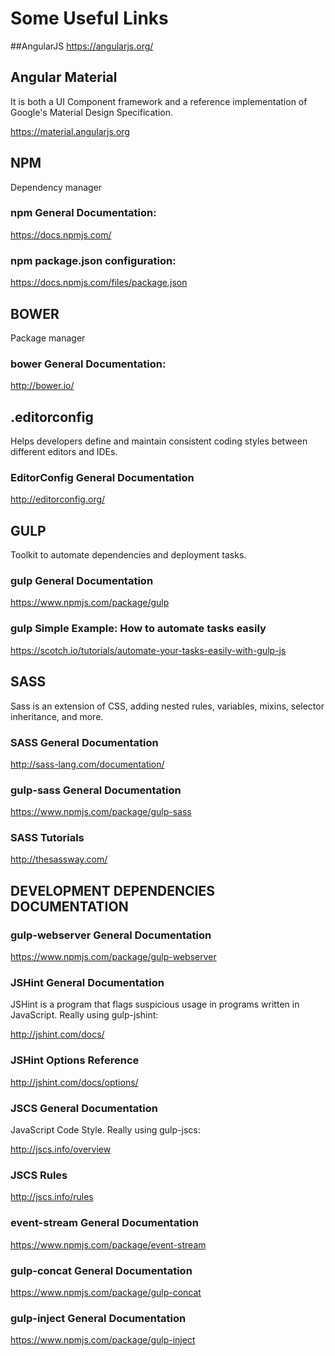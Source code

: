 # Some Useful Links

##AngularJS
https://angularjs.org/

## Angular Material
It is both a UI Component framework and a reference implementation of Google's Material Design Specification.

https://material.angularjs.org

## NPM
Dependency manager

### npm General Documentation:
https://docs.npmjs.com/

### npm package.json configuration:
https://docs.npmjs.com/files/package.json

## BOWER
Package manager

### bower General Documentation:
http://bower.io/

## .editorconfig
Helps developers define and maintain consistent coding styles between different editors and IDEs.

### EditorConfig General Documentation
http://editorconfig.org/

## GULP
Toolkit to automate dependencies and deployment tasks.

### gulp General Documentation
https://www.npmjs.com/package/gulp

### gulp Simple Example: How to automate tasks easily
https://scotch.io/tutorials/automate-your-tasks-easily-with-gulp-js

## SASS
Sass is an extension of CSS, adding nested rules, variables, mixins, selector inheritance, and more.

### SASS General Documentation
http://sass-lang.com/documentation/

### gulp-sass General Documentation
https://www.npmjs.com/package/gulp-sass

### SASS Tutorials
http://thesassway.com/

## DEVELOPMENT DEPENDENCIES DOCUMENTATION

### gulp-webserver General Documentation
https://www.npmjs.com/package/gulp-webserver

### JSHint General Documentation
JSHint is a program that flags suspicious usage in programs written in JavaScript. Really using gulp-jshint:

http://jshint.com/docs/

### JSHint Options Reference
http://jshint.com/docs/options/

### JSCS General Documentation
JavaScript Code Style. Really using gulp-jscs:

http://jscs.info/overview

### JSCS Rules
http://jscs.info/rules

### event-stream General Documentation
https://www.npmjs.com/package/event-stream

### gulp-concat General Documentation
https://www.npmjs.com/package/gulp-concat

### gulp-inject General Documentation
https://www.npmjs.com/package/gulp-inject
